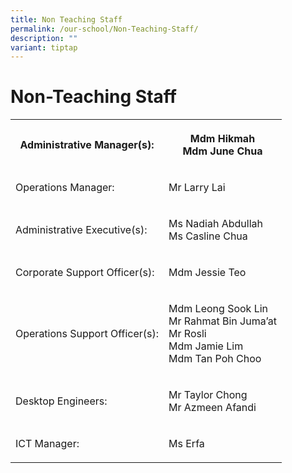 ```yaml
---
title: Non Teaching Staff
permalink: /our-school/Non-Teaching-Staff/
description: ""
variant: tiptap
---
```

<h1>Non-Teaching Staff</h1>
<table style="minWidth: 50px">
<colgroup>
<col>
<col>
</colgroup>
<tbody>
<tr>
<th rowspan="1" colspan="1">
<p>Administrative Manager(s):</p>
</th>
<th rowspan="1" colspan="1">
<p>Mdm Hikmah
<br>Mdm June Chua</p>
</th>
</tr>
<tr>
<td rowspan="1" colspan="1">
<p>Operations Manager:</p>
</td>
<td rowspan="1" colspan="1">
<p>Mr Larry Lai</p>
</td>
</tr>
<tr>
<td rowspan="1" colspan="1">
<p>Administrative Executive(s):</p>
</td>
<td rowspan="1" colspan="1">
<p>Ms Nadiah Abdullah
<br>Ms Casline Chua</p>
</td>
</tr>
<tr>
<td rowspan="1" colspan="1">
<p>Corporate Support Officer(s):</p>
</td>
<td rowspan="1" colspan="1">
<p>Mdm Jessie Teo</p>
</td>
</tr>
<tr>
<td rowspan="1" colspan="1">
<p>Operations Support Officer(s):</p>
</td>
<td rowspan="1" colspan="1">
<p>Mdm Leong Sook Lin
<br>Mr Rahmat Bin Juma’at
<br>Mr Rosli
<br>Mdm Jamie Lim
<br>Mdm Tan Poh Choo</p>
</td>
</tr>
<tr>
<td rowspan="1" colspan="1">
<p>Desktop Engineers:</p>
</td>
<td rowspan="1" colspan="1">
<p>Mr Taylor Chong
<br>Mr Azmeen Afandi</p>
</td>
</tr>
<tr>
<td rowspan="1" colspan="1">
<p>ICT Manager:</p>
</td>
<td rowspan="1" colspan="1">
<p>Ms Erfa</p>
</td>
</tr>
</tbody>
</table>
<p></p>